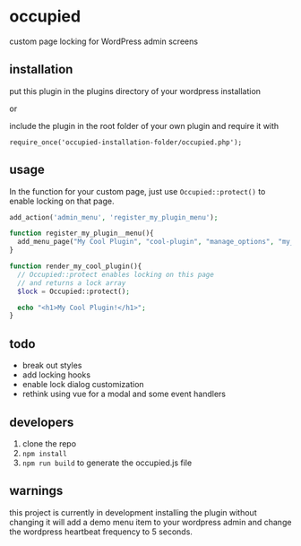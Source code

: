 occupied
=========

custom page locking for WordPress admin screens

## installation

put this plugin in the plugins directory of your wordpress installation

or

include the plugin in the root folder of your own plugin and require it with 

`require_once('occupied-installation-folder/occupied.php');`

## usage

In the function for your custom page, just use `Occupied::protect()` to enable locking on that page.

```php 
add_action('admin_menu', 'register_my_plugin_menu');

function register_my_plugin__menu(){
  add_menu_page("My Cool Plugin", "cool-plugin", "manage_options", "my_cool_plugin_page", "render_my_cool_plugin", "dashicons-heart", 7);
}

function render_my_cool_plugin(){
  // Occupied::protect enables locking on this page
  // and returns a lock array
  $lock = Occupied::protect();

  echo "<h1>My Cool Plugin!</h1>";
}
```

## todo

* break out styles
* add locking hooks 
* enable lock dialog customization
* rethink using vue for a modal and some event handlers

## developers

1. clone the repo
2. `npm install`
3. `npm run build` to generate the occupied.js file

## warnings

this project is currently in development
installing the plugin without changing it will add a demo menu item to your wordpress admin and change the wordpress heartbeat frequency to 5 seconds.




